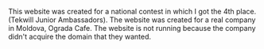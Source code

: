 This website was created for a national contest in which I got the 4th place. (Tekwill Junior Ambassadors). The website was created for a real company in Moldova, Ograda Cafe.
The website is not running because the company didn't acquire the domain that they wanted.
